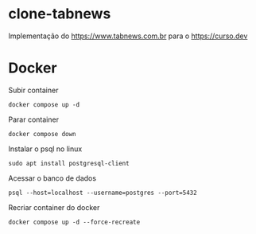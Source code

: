 # clone-tabnews

Implementação do https://www.tabnews.com.br para o https://curso.dev

# Docker

Subir container

```
docker compose up -d
```

Parar container

```
docker compose down
```

Instalar o psql no linux

```
sudo apt install postgresql-client
```

Acessar o banco de dados

```
psql --host=localhost --username=postgres --port=5432
```

Recriar container do docker

```
docker compose up -d --force-recreate
```
